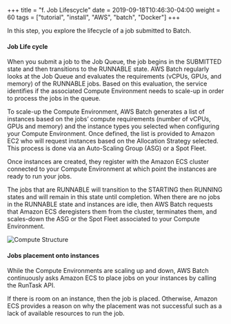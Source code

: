 +++
title = "f. Job Lifescycle"
date = 2019-09-18T10:46:30-04:00
weight = 60
tags = ["tutorial", "install", "AWS", "batch", "Docker"]
+++

In this step, you explore the lifecycle of a job submitted to Batch. 

#### Job Life cycle
When you submit a job to the Job Queue, the job begins in the SUBMITTED state and then transitions to the RUNNABLE state. AWS Batch regularly looks at the Job Queue and evaluates the requirements (vCPUs, GPUs, and memory) of the RUNNABLE jobs. Based on this evaluation, the service identifies if the associated Compute Environment needs to scale-up in order to process the jobs in the queue. 

To scale-up the Compute Environment, AWS Batch generates a list of instances based on the jobs’ compute requirements (number of vCPUs, GPUs and memory) and the instance types you selected when configuring your Compute Environment. Once defined, the list is provided to Amazon EC2 who will request instances based on the Allocation Strategy selected. This process is done via an Auto-Scaling Group (ASG) or a Spot Fleet. 

Once instances are created, they register with the Amazon ECS cluster connected to your Compute Environment at which point the instances are ready to run your jobs. 

The jobs that are RUNNABLE will transition to the STARTING then RUNNING states and will remain in this state until completion. When there are no jobs in the RUNNABLE state and instances are idle, then AWS Batch requests that Amazon ECS deregisters them from the cluster, terminates them, and scales-down the ASG or the Spot Fleet associated to your Compute Environment. 

![Compute Structure](/images/aws-batch/deep-dive/compute.png)

#### Jobs placement onto instances
While the Compute Environments are scaling up and down, AWS Batch continuously asks Amazon ECS to place jobs on your instances by calling the RunTask API. 

If there is room on an instance, then the job is placed. Otherwise, Amazon ECS provides a reason on why the placement was not successful such as a lack of available resources to run the job. 

